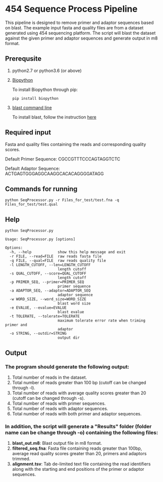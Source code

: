# 454 Sequence Process Pipeline

This pipeline is designed to remove primer and adaptor sequences based on blast. The example input fasta and quality files are from a dataset generated using 454 sequencing platform. The script will blast the dataset against the given primer and adaptor sequences and generate output in m8 format.

## Prerequsite

1. python2.7 or python3.6 (or above)

2. [Biopython](https://biopython.org)

    To install Biopython through pip:
    ```
    pip install biopython
    ```

3. [blast command line](https://blast.ncbi.nlm.nih.gov/Blast.cgi)

    To install blast, follow the instruction [here](https://www.ncbi.nlm.nih.gov/books/NBK279690/)

## Required input

Fasta and quality files containing the reads and corresponding quality scores.

Default Primer Sequence: CGCCGTTTCCCAGTAGGTCTC

Default Adaptor Sequence: ACTGAGTGGGAGGCAAGGCACACAGGGGATAGG

## Commands for running
```
python SeqProcessor.py -r Files_for_test/test.fna -q Files_for_test/test.qual
```

## Help
```
python SeqProcessor.py

Usage: SeqProcessor.py [options]

Options:
  -h, --help            show this help message and exit
  -r FILE, --read=FILE  raw reads fasta file
  -q FILE, --qual=FILE  raw reads quality file
  -l LENGTH_CUTOFF, --len=LENGTH_CUTOFF
                        length cutoff
  -s QUAL_CUTOFF, --score=QUAL_CUTOFF
                        length cutoff
  -p PRIMER_SEQ, --primer=PRIMER_SEQ
                        primer sequence
  -a ADAPTOR_SEQ, --adaptor=ADAPTOR_SEQ
                        adaptor sequence
  -w WORD_SIZE, --word_size=WORD_SIZE
                        blast word size
  -e EVALUE, --evalue=EVALUE
                        blast evalue
  -t TOLERATE, --tolerate=TOLERATE
                        maximum tolerate error rate when triming primer and
                        adaptor
  -o STRING, --outdir=STRING
                        output dir
```

## Output

### The program should generate the following output:

1) Total number of reads in the dataset.
2) Total number of reads greater than 100 bp (cutoff can be changed through -l).
3) Total number of reads with average quality scores greater than 20 (cutoff can be changed through -s).
4) Total number of reads with primer sequences.
5) Total number of reads with adaptor sequences.
6) Total number of reads with both primer and adaptor sequences.

### In addition, the script will generate a "Results" folder (folder name can be change through -o) containing the following files:

1) __blast_out.m8__: Blast output file in m8 format.
2) __filtered_seq.fna__: Fasta file containing reads greater than 100bp, average read quality scores greater than 20, primers and adaptors trimmed.
3) __alignment.tsv__: Tab de-limited text file containing the read identifiers along with the starting and end positions of the primer or adaptor sequences.

